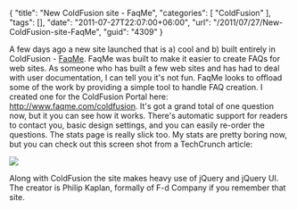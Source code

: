 {
	"title": "New ColdFusion site - FaqMe",
	"categories": [
		"ColdFusion"
	],
	"tags": [],
	"date": "2011-07-27T22:07:00+06:00",
	"url": "/2011/07/27/New-ColdFusion-site-FaqMe",
	"guid": "4309"
}

A few days ago a new site launched that is a) cool and b) built entirely in ColdFusion - <a href="http://www.faqme.com">FaqMe</a>. FaqMe was built to make it easier to create FAQs for web sites. As someone who has built a few web sites and has had to deal with user documentation, I can tell you it's not fun. FaqMe looks to offload some of the work by providing a simple tool to handle FAQ creation. I created one for the ColdFusion Portal here: <a href="http://www.faqme.com/coldfusion">http://www.faqme.com/coldfusion</a>. It's got a grand total of one question now, but it you can see how it works. There's automatic support for readers to contact you, basic design settings, and you can easily re-order the questions. The stats page is really slick too. My stats are pretty boring now, but you can check out this screen shot from a TechCrunch article:

<img src="https://static.raymondcamden.com/images/image-41.png" />

Along with ColdFusion the site makes heavy use of jQuery and jQuery UI. The creator is Philip Kaplan, formally of F-d Company if you remember that site.